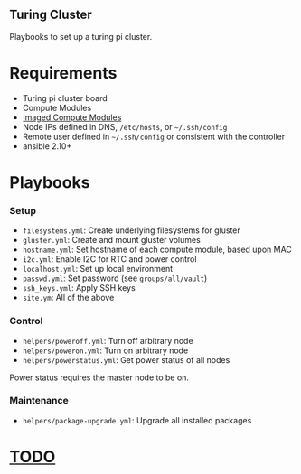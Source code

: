 Turing Cluster
---

Playbooks to set up a turing pi cluster.

Requirements
===

- Turing pi cluster board
- Compute Modules
- [Imaged Compute Modules](pi-stuffs/compute-module-init)
- Node IPs defined in DNS, `/etc/hosts`, or `~/.ssh/config`
- Remote user defined in `~/.ssh/config` or consistent with the controller
- ansible 2.10+

Playbooks
===

### Setup

- `filesystems.yml`: Create underlying filesystems for gluster
- `gluster.yml`: Create and mount gluster volumes
- `hostname.yml`: Set hostname of each compute module, based upon MAC
- `i2c.yml`: Enable I2C for RTC and power control
- `localhost.yml`: Set up local environment
- `passwd.yml`: Set password (see `groups/all/vault`)
- `ssh_keys.yml`: Apply SSH keys
- `site.ym`: All of the above

### Control

- `helpers/poweroff.yml`: Turn off arbitrary node
- `helpers/poweron.yml`: Turn on arbitrary node
- `helpers/powerstatus.yml`: Get power status of all nodes

Power status requires the master node to be on.

### Maintenance

- `helpers/package-upgrade.yml`: Upgrade all installed packages

[TODO](TODO.md)
===
